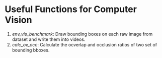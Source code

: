 # Useful Functions for Computer Vision

1. *env_vis_benchmark*:
Draw bounding boxes on each raw image from dataset and write them into videos.
2. *calc_ov_occ*:
Calculate the ocverlap and occlusion ratios of two set of bounding bboxes.